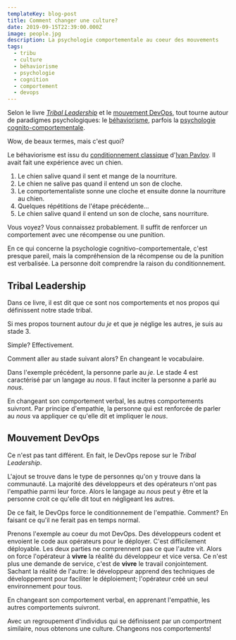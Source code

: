 ```yaml
---
templateKey: blog-post
title: Comment changer une culture?
date: 2019-09-15T22:39:00.000Z
image: people.jpg
description: La psychologie comportementale au coeur des mouvements
tags:
  - tribu
  - culture
  - béhaviorisme
  - psychologie
  - cognition
  - comportement
  - devops
---
```


Selon le livre [_Tribal Leadership_](https://www.triballeadership.net/) et le [mouvement DevOps](https://itrevolution.com/), tout tourne autour de paradigmes psychologiques:
le [béhaviorisme](https://fr.wikipedia.org/wiki/B%C3%A9haviorisme), parfois la [psychologie cognito-comportementale](https://fr.wikipedia.org/wiki/Th%C3%A9rapie_cognitivo-comportementale).

Wow, de beaux termes, mais c'est quoi?

Le béhaviorisme est issu du [conditionnement classique](https://fr.wikipedia.org/wiki/Conditionnement_classique) d'[Ivan Pavlov](https://fr.wikipedia.org/wiki/Ivan_Pavlov).
Il avait fait une expérience avec un chien.

1. Le chien salive quand il sent et mange de la nourriture.
1. Le chien ne salive pas quand il entend un son de cloche.
1. Le comportementaliste sonne une cloche et ensuite donne la nourriture au chien.
1. Quelques répétitions de l'étape précédente...
1. Le chien salive quand il entend un son de cloche, sans nourriture.

Vous voyez?
Vous connaissez probablement.
Il suffit de renforcer un comportement avec une récompense ou une punition.

En ce qui concerne la psychologie cognitivo-comportementale, c'est presque pareil, mais la compréhension de la récompense ou de la punition est verbalisée.
La personne doit comprendre la raison du conditionnement.

## Tribal Leadership

Dans ce livre, il est dit que ce sont nos comportements et nos propos qui définissent notre stade tribal.

Si mes propos tournent autour du _je_ et que je néglige les autres, je suis au stade 3.

Simple?
Effectivement.

Comment aller au stade suivant alors?
En changeant le vocabulaire.

Dans l'exemple précédent, la personne parle au _je_.
Le stade 4 est caractérisé par un langage au _nous_.
Il faut inciter la personne a parlé au _nous_.

En changeant son comportement verbal, les autres comportements suivront.
Par principe d'empathie, la personne qui est renforcée de parler au _nous_ va appliquer ce qu'elle dit et impliquer le _nous_.

## Mouvement DevOps

Ce n'est pas tant différent.
En fait, le DevOps repose sur le _Tribal Leadership_.

L'ajout se trouve dans le type de personnes qu'on y trouve dans la communauté.
La majorité des développeurs et des opérateurs n'ont pas l'empathie parmi leur force.
Alors le langage au _nous_ peut y être et la personne croit ce qu'elle dit tout en négligeant les autres.

De ce fait, le DevOps force le conditionnement de l'empathie.
Comment?
En faisant ce qu'il ne ferait pas en temps normal.

Prenons l'exemple au coeur du mot DevOps.
Des développeurs codent et envoient le code aux opérateurs pour le déployer.
C'est difficilement déployable.
Les deux parties ne comprennent pas ce que l'autre vit.
Alors on force l'opérateur à **vivre** la réalité du développeur et vice versa.
Ce n'est plus une demande de service, c'est de **vivre** le travail conjointement.
Sachant la réalité de l'autre:
le développeur apprend des techniques de développement pour faciliter le déploiement;
l'opérateur créé un seul environnement pour tous.

En changeant son comportement verbal, en apprenant l'empathie, les autres comportements suivront.

Avec un regroupement d'individus qui se définissent par un comportment similaire, nous obtenons une culture.
Changeons nos comportements!
